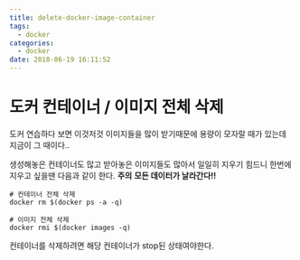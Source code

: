 ```yaml
---
title: delete-docker-image-container
tags:
  - docker
categories:
  - docker
date: 2018-06-19 16:11:52
---
```


# 도커 컨테이너 / 이미지 전체 삭제
도커 연습하다 보면 이것저것 이미지들을 많이 받기때문에 용량이 모자랄 때가 있는데 지금이 그 때이다.. 

생성해놓은 컨테이너도 많고 받아놓은 이미지들도 많아서 일일히 지우기 힘드니 한번에 지우고 싶을땐 다음과 같이 한다. 
**주의**
**모든 데이터가 날라간다!!**

~~~shell
# 컨테이너 전체 삭제
docker rm $(docker ps -a -q)

# 이미지 전체 삭제
docker rmi $(docker images -q)
~~~
컨테이너를 삭제하려면 해당 컨테이너가 stop된 상태여야한다.